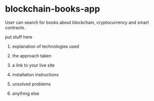 # blockchain-books-app
User can search for books about blockchain, cryptocurrency and smart contracts.

put stuff here

1. explanation of technologies used

2. the approach taken

3. a link to your live site

4. installation instructions

5. unsolved problems

6. anything else

